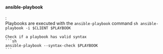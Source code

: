 #### ansible-playbook
:   
    Playbooks are executed with the `ansible-playbook` command
    ```sh
    ansible-playbook -i $CLIENT $PLAYBOOK
    ```

    Check if a playbook has valid syntax
    ```sh
    ansible-playbook --syntax-check $PLAYBOOK
    ```